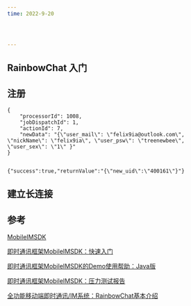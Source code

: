 ```yaml
---
time: 2022-9-20




---
```

## RainbowChat 入门



## 注册

```
{
    "processorId": 1008,
    "jobDispatchId": 1,
    "actionId": 7,
    "newData": "{\"user_mail\": \"felix9ia@outlook.com\",  \"nickName\": \"felix9ia\", \"user_psw\": \"treenewbee\", \"user_sex\": \"1\" }"
}


{"success":true,"returnValue":"{\"new_uid\":\"400161\"}"}
```

## 建立长连接



## 参考

[MobileIMSDK](https://github.com/JackJiang2011/MobileIMSDK)

[即时通讯框架MobileIMSDK：快速入门](http://www.52im.net/thread-52-1-1.html)

[即时通讯框架MobileIMSDK的Demo使用帮助：Java版](http://www.52im.net/thread-56-1-1.html)

[即时通讯框架MobileIMSDK：压力测试报告](http://www.52im.net/thread-57-1-1.html)

[全功能移动端即时通讯/IM系统：RainbowChat基本介绍](http://www.52im.net/forum.php?mod=viewthread&tid=19)